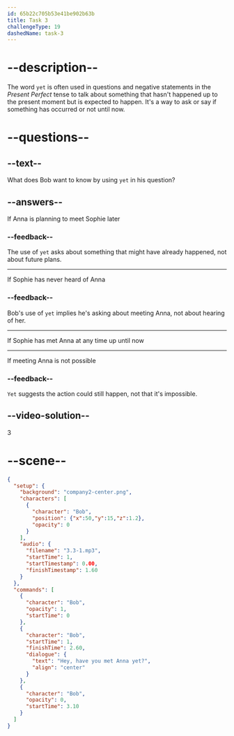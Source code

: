 ```yaml
---
id: 65b22c705b53e41be902b63b
title: Task 3
challengeType: 19
dashedName: task-3
---
```


<!-- (Audio) Bob: Hey, have you met Anna yet? -->

# --description--

The word `yet` is often used in questions and negative statements in the *Present Perfect* tense to talk about something that hasn't happened up to the present moment but is expected to happen. It's a way to ask or say if something has occurred or not until now.

# --questions--

## --text--

What does Bob want to know by using `yet` in his question?

## --answers--

If Anna is planning to meet Sophie later

### --feedback--

The use of `yet` asks about something that might have already happened, not about future plans.

---

If Sophie has never heard of Anna

### --feedback--

Bob's use of `yet` implies he's asking about meeting Anna, not about hearing of her.

---

If Sophie has met Anna at any time up until now

---

If meeting Anna is not possible

### --feedback--

`Yet` suggests the action could still happen, not that it's impossible.

## --video-solution--

3

# --scene--

```json
{
  "setup": {
    "background": "company2-center.png",
    "characters": [
      {
        "character": "Bob",
        "position": {"x":50,"y":15,"z":1.2},
        "opacity": 0
      }
    ],
    "audio": {
      "filename": "3.3-1.mp3",
      "startTime": 1,
      "startTimestamp": 0.00,
      "finishTimestamp": 1.60
    }
  },
  "commands": [
    {
      "character": "Bob",
      "opacity": 1,
      "startTime": 0
    },
    {
      "character": "Bob",
      "startTime": 1,
      "finishTime": 2.60,
      "dialogue": {
        "text": "Hey, have you met Anna yet?",
        "align": "center"
      }
    },
    {
      "character": "Bob",
      "opacity": 0,
      "startTime": 3.10
    }
  ]
}
```
